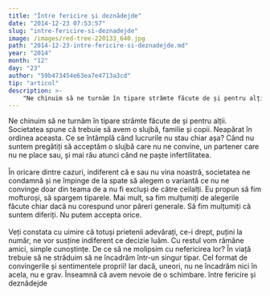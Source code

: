 ```yaml
---
title: "Între fericire și deznădejde"
date: "2014-12-23 07:53:57"
slug: "intre-fericire-si-deznadejde"
image: /images/red-tree-220133_640.jpg
path: "2014-12-23-intre-fericire-si-deznadejde.md"
year: "2014"
month: "12"
day: "23"
author: "59b473454e63ea7e4713a3cd"
tip: "articol"
description: >-
    "Ne chinuim să ne turnăm în tipare strâmte făcute de și pentru alții. Societatea spune că trebuie să avem o slujbă, familie și copii. Neapărat în ordinea aceasta. Ce se întâmplă când lucrurile nu stau "
---
```

<div class="kg-card-markdown"><p>Ne chinuim să ne turnăm în tipare strâmte făcute de și pentru alții. Societatea spune că trebuie să avem o slujbă, familie și copii. Neapărat în ordinea aceasta. Ce se întâmplă când lucrurile nu stau chiar așa? Când nu suntem pregătiți să acceptăm o slujbă care nu ne convine, un partener care nu ne place sau, și mai rău atunci când ne paște infertilitatea.<br /><br />
În oricare dintre cazuri, indiferent că e sau nu vina noastră, societatea ne condamnă și ne împinge de la spate să alegem o variantă ce nu ne convinge doar din teama de a nu fi excluși de către ceilalți.  Eu propun să fim mofturoși, să spargem tiparele. Mai mult, sa fim mulțumiți de alegerile făcute chiar dacă nu corespund unor păreri generale. Să fim mulțumiți că suntem diferiți. Nu putem accepta orice.<br /><br />
Veți constata cu uimire că totuși prietenii adevărați, ce-i drept, puțini la număr, ne vor susține indiferent ce decizie luăm. Cu restul vom rămâne amici, simple cunoștințe. De ce să ne molipsim cu nefericirea lor? În viață trebuie să ne străduim să ne încadrăm într-un singur tipar. Cel format de convingerile și sentimentele proprii! Iar dacă, uneori, nu ne încadrăm nici în acela, nu e grav. Înseamnă că avem nevoie de o schimbare. între fericire și deznădejde</p>
</div>
    